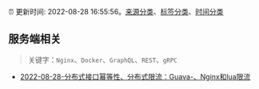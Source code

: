 :alarm_clock: 更新时间: 2022-08-28 16:55:56。[来源分类](../README.md)、[标签分类](../TAGS.md)、[时间分类](../TIMELINE.md)

## 服务端相关


> 关键字：`Nginx`、`Docker`、`GraphQL`、`REST`、`gRPC`



- [2022-08-28-分布式接口幂等性、分布式限流：Guava-、Nginx和lua限流](https://toutiao.io/k/xqrfbe8) 